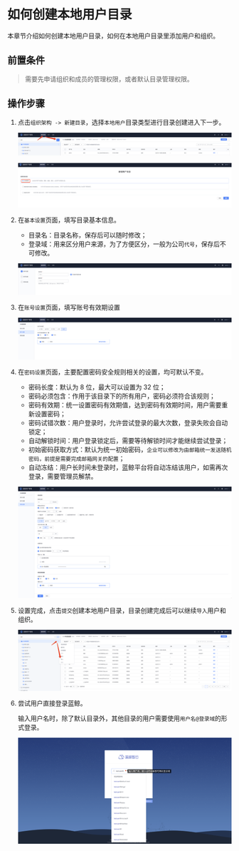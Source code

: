 # 如何创建本地用户目录

本章节介绍如何创建本地用户目录，如何在本地用户目录里添加用户和组织。

## 前置条件

> 需要先申请组织和成员的管理权限，或者默认目录管理权限。

## 操作步骤

1. 点击`组织架构 -> 新建目录`，选择`本地用户`目录类型进行目录创建进入下一步。

   ![image-20230714160932473](AddLocalDirectory/image-20230714160932473.png)

   ![image-20230714160811519](AddLocalDirectory/image-20230714160811519.png)

2. 在`基本设置`页面，填写目录基本信息。

   - 目录名：目录名称，保存后可以随时修改；
   - 登录域：用来区分用户来源，为了方便区分，一般为公司`代号`，保存后不可修改。

   ![image-20230714161520593](AddLocalDirectory/image-20230714161520593.png)

3. 在`账号设置`页面，填写账号有效期设置

   ![image-20230714161859043](AddLocalDirectory/image-20230714161859043.png)

4. 在`密码设置`页面，主要配置密码安全规则相关的设置，均可默认不变。

   - 密码长度：默认为 8 位，最大可以设置为 32 位；
   - 密码必须包含：作用于该目录下的所有用户，密码必须符合该规则；
   - 密码有效期：统一设置密码有效期值，达到密码有效期时间，用户需要重新设置密码；
   - 密码试错次数：用户登录时，允许尝试登录的最大次数，登录失败会自动锁定；
   - 自动解锁时间：用户登录锁定后，需要等待解锁时间才能继续尝试登录；
   - 初始密码获取方式：默认为统一初始密码，`企业可以修改为由邮箱统一发送随机密码，前提是需要完成邮箱网关的配置`；
   - 自动冻结：用户长时间未登录时，蓝鲸平台将自动冻结该用户，如需再次登录，需要管理员解禁。

   ![image-20230714161937776](AddLocalDirectory/image-20230714161937776.png)

5. 设置完成，点击`提交`创建本地用户目录，目录创建完成后可以继续`导入`用户和组织。

   ![image-20230714162023227](AddLocalDirectory/image-20230714162023227.png)

6. 尝试用户直接登录蓝鲸。

   输入用户名时，除了默认目录外，其他目录的用户需要使用`用户名@登录域`的形式登录。

   ![image-20201110182149089](AddLocalDirectory/image-20201110182149089.png)

